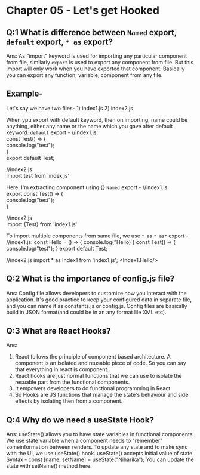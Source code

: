 # Chapter 05 - Let's get Hooked

## Q:1 What is difference between `Named` export, `default` export, `* as` export?

Ans: As "import" keyword is used for importing any particular component from file, similarly `export` is used to export any component from file. But this import will only work when you have exported that component. Basically you can export any function, variable, component from any file.

## Example-

Let's say we have two files- 1) index1.js 2) index2.js

When ypu export with default keyword, then on importing, name could be anything, either any name or the name which you gave after default keyword.
`default` export -
//index1.js:  
 const Test() => {  
 console.log("test");  
 }  
 export default Test;

//index2.js  
 import test from 'index.js'

Here, I'm extracting component using {}
`Named` export -
//index1.js:  
 export const Test() => {  
 console.log("test");  
 }

//index2.js  
 import {Test} from 'index1.js'

To import multiple components from same file, we use `* as`
`* as*` export -
//index1.js:
const Hello = () => {
console.log("Hello)
}
const Test() => {
console.log("test");
}
export default Test;

//index2.js
import \* as Index1 from 'index1.js';
<Index1.Hello/>

## Q:2 What is the importance of config.js file?

Ans: Config file allows developers to customize how you interact with the application.
It's good practice to keep your configured data in separate file, and you can name it as constants.js or config.js. Config files are basically build in JSON format(and could be in an any format lile XML etc).

## Q:3 What are React Hooks?

Ans:

1. React follows the principle of component based architecture. A component is an isolated and reusable piece of code. So you can say that everything in react is component.
2. React hooks are just normal functions that we can use to isolate the resuable part from the functional components.
3. It empowers developers to do functional programming in React.
4. So Hooks are JS functions that manage the state's behaviour and side effects by isolating then from a component.

## Q:4 Why do we need a useState Hook?

Ans: useState() allows you to have state variables in functional components. We use state variable when a component needs to "remember" someinformation between renders. To update any state and to make sync with the UI, we use useState() hook. useState() accepts initial value of state.
Syntax - const [name, setName] = useState("Niharika");
You can update the state with setName() method here.
